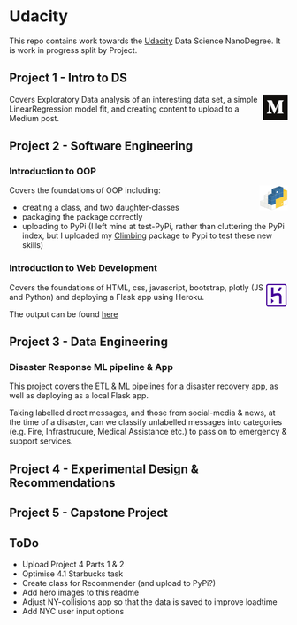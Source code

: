 # Udacity
This repo contains work towards the [Udacity](https://www.udacity.com/) Data Science NanoDegree.  It is work in progress split by Project.

## Project 1 - Intro to DS
<a href="https://medium.com/@paulgstubley/bored-games-c31340859bef?source=friends_link&sk=ed9a21aa4b75262a4a46b7dec87a9df6" target="_blank"><img alt="Medium logo" src="images/medium.png" align="right" height="45px"></a> Covers Exploratory Data analysis of an interesting data set, a simple LinearRegression model fit, and creating content to upload to a Medium post.

## Project 2 - Software Engineering
### Introduction to OOP
<a href="https://pypi.org/project/pgs-climbing/" target="_blank"><img alt="PyPi logo" src="images/pypi.png" align="right" height="45px"></a>
Covers the foundations of OOP including:
- creating a class, and two daughter-classes
- packaging the package correctly
- uploading to PyPi (I left mine at test-PyPi, rather than cluttering the PyPi index, but I uploaded my [Climbing](https://github.com/paul-stubley/Climbing) package to Pypi to test these new skills)

### Introduction to Web Development

<a href="https://pgs-ny-collisions.herokuapp.com/" target="_blank"><img alt="Heroku logo" src="images/heroku.jpg" align="right" height="45px"></a>
Covers the foundations of HTML, css, javascript, bootstrap, plotly (JS and Python) and deploying a Flask app using Heroku.

The output can be found [here](https://pgs-worldbank-app.herokuapp.com/)

## Project 3 - Data Engineering

### Disaster Response ML pipeline & App

This project covers the ETL & ML pipelines for a disaster recovery app, as well as deploying as a local Flask app.

Taking labelled direct messages, and those from social-media & news, at the time of a disaster, can we classify unlabelled messages into categories (e.g. Fire, Infrastrucure, Medical Assistance etc.) to pass on to emergency & support services.

## Project 4 - Experimental Design & Recommendations

## Project 5 - Capstone Project

## ToDo

- Upload Project 4 Parts 1 & 2
- Optimise 4.1 Starbucks task
- Create class for Recommender (and upload to PyPi?)
- Add hero images to this readme
- Adjust NY-collisions app so that the data is saved to improve loadtime
- Add NYC user input options

